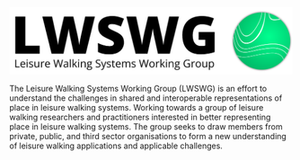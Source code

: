 ![Leisure Walking Systems Working Group Logo](docs/images/lwswg-2.png)

The Leisure Walking Systems Working Group (LWSWG) is an effort to understand the challenges in shared and interoperable representations of place in leisure walking systems. Working towards a group of leisure walking researchers and practitioners interested in better representing place in leisure walking systems. The group seeks to draw members from private, public, and third sector organisations to form a new understanding of leisure walking applications and applicable challenges.
